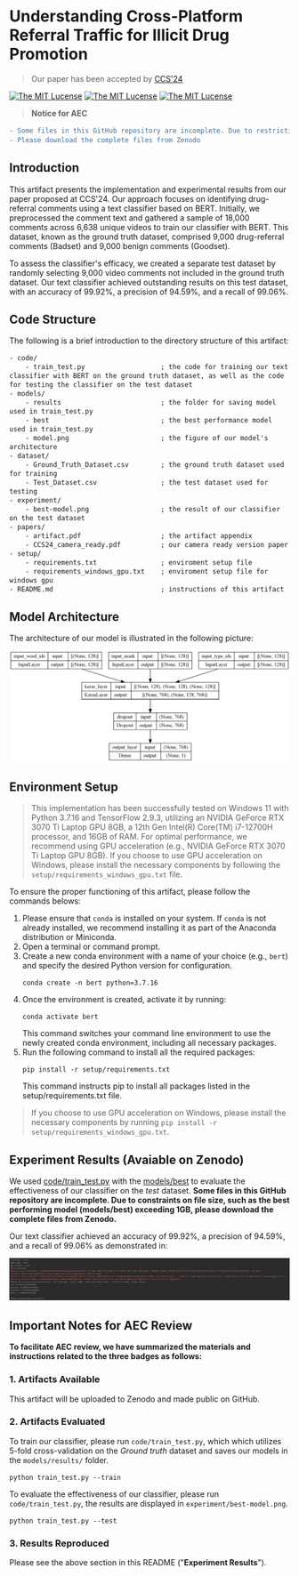 # Understanding Cross-Platform Referral Traffic for Illicit Drug Promotion
> Our paper has been accepted by [CCS'24](https://www.sigsac.org/ccs/CCS2024/)

<a href="https://opensource.org/license/mit"><img src="https://img.shields.io/badge/license-MIT-yello" alt="The MIT Lucense"/></a>
<a href="https://opensource.org/license/mit"><img src="https://img.shields.io/badge/CCS'24-paper-yello" alt="The MIT Lucense"/></a>
<a href="https://opensource.org/license/mit"><img src="https://img.shields.io/badge/dataset-released-blue" alt="The MIT Lucense"/></a>

> **Notice for AEC**
```diff
- Some files in this GitHub repository are incomplete. Due to restrictions on large files, for example, the size of the best performance model (`model/best`) exceeds 1GB.;
- Please download the complete files from Zenodo
```

## Introduction

This artifact presents the implementation and experimental results from our paper proposed at CCS'24. Our approach focuses on identifying drug-referral comments using a text classifier based on BERT. Initially, we preprocessed the comment text and gathered a sample of 18,000 comments across 6,638 unique videos to train our classifier with BERT. This dataset, known as the ground truth dataset, comprised 9,000 drug-referral comments (Badset) and 9,000 benign comments (Goodset).

To assess the classifier's efficacy, we created a separate test dataset by randomly selecting 9,000 video comments not included in the ground truth dataset. Our text classifier achieved outstanding results on this test dataset, with an accuracy of 99.92%, a precision of 94.59%, and a recall of 99.06%.

## Code Structure

The following is a brief introduction to the directory structure of this artifact:

```
- code/
    - train_test.py                   ; the code for training our text classifier with BERT on the ground truth dataset, as well as the code for testing the classifier on the test dataset
- models/
    - results                         ; the folder for saving model used in train_test.py
    - best                            ; the best performance model used in train_test.py
    - model.png                       ; the figure of our model's architecture
- dataset/
    - Ground_Truth_Dataset.csv        ; the ground truth dataset used for training
    - Test_Dataset.csv                ; the test dataset used for testing
- experiment/
    - best-model.png                  ; the result of our classifier on the test dataset
- papers/
    - artifact.pdf                    ; the artifact appendix
    - CCS24_camera_ready.pdf          ; our camera ready version paper
- setup/
    - requirements.txt                ; enviroment setup file
    - requirements_windows_gpu.txt    ; enviroment setup file for windows gpu
- README.md                           ; instructions of this artifact
```
## Model Architecture 

The architecture of our model is illustrated in the following picture:

![image](https://github.com/demo123attack/Artifact-CCS24/blob/main/models/model.png)

## Environment Setup
> This implementation has been successfully tested on Windows 11 with Python 3.7.16 and TensorFlow 2.9.3, utilizing an NVIDIA GeForce RTX 3070 Ti Laptop GPU 8GB, a 12th Gen Intel(R) Core(TM) i7-12700H processor, and 16GB of RAM. For optimal performance, we recommend using GPU acceleration (e.g., NVIDIA GeForce RTX 3070 Ti Laptop GPU 8GB). If you choose to use GPU acceleration on Windows, please install the necessary components by following the `setup/requirements_windows_gpu.txt` file.

To ensure the proper functioning of this artifact, please follow the commands belows:
1. Please ensure that `conda` is installed on your system. If `conda` is not already installed, we recommend installing it as part of the Anaconda distribution or Miniconda.
2. Open a terminal or command prompt.
3. Create a new conda environment with a name of your choice (e.g., `bert`) and specify the desired Python version for configuration.
   ```
   conda create -n bert python=3.7.16
   ```
4. Once the environment is created, activate it by running:
   ```
   conda activate bert
   ```
   This command switches your command line environment to use the newly created conda environment, including all necessary packages.
5. Run the following command to install all the required packages:
   ```
   pip install -r setup/requirements.txt
   ```
   This command instructs pip to install all packages listed in the setup/requirements.txt file.
> If you choose to use GPU acceleration on Windows, please install the necessary components by running `pip install -r setup/requirements_windows_gpu.txt`.

## Experiment Results (Avaiable on Zenodo)

We used [code/train_test.py](https://github.com/demo123attack/Artifact-CCS24/blob/main/code/train_test.py) with the [models/best](https://github.com/demo123attack/Artifact-CCS24/blob/main/models/best/README.md) to evaluate the effectiveness of our classifier on the *test* dataset. **Some files in this GitHub repository are incomplete. Due to constraints on file size, such as the best performing model (models/best) exceeding 1GB, please download the complete files from Zenodo.**

Our text classifier achieved an accuracy of 99.92%, a precision of 94.59%, and a recall of 99.06% as demonstrated in:

![image](https://github.com/demo123attack/Artifact-CCS24/blob/main/experiment/best-model.png)


## Important Notes for AEC Review

**To facilitate AEC review, we have summarized the materials and instructions related to the three badges as follows:**

### 1. Artifacts Available

This artifact will be uploaded to Zenodo and made public on GitHub.

### 2. Artifacts Evaluated

To train our classifier, please run `code/train_test.py`, which which utilizes 5-fold cross-validation on the *Ground truth* dataset and saves our models in the `models/results/` folder. 
```
python train_test.py --train
```

To evaluate the effectiveness of our classifier, please run `code/train_test.py`, the results are displayed in `experiment/best-model.png`.
```
python train_test.py --test
```

### 3. Results Reproduced

Please see the above section in this README ("**Experiment Results**").
